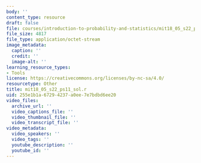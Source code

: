 ```yaml
---
body: ''
content_type: resource
draft: false
file: courses/introduction-to-probability-and-statistics/mit18_05_s22_ps11_sol.r
file_size: 4817
file_type: application/octet-stream
image_metadata:
  caption: ''
  credit: ''
  image-alt: ''
learning_resource_types:
- Tools
license: https://creativecommons.org/licenses/by-nc-sa/4.0/
resourcetype: Other
title: mit18_05_s22_ps11_sol.r
uid: 255e1b1a-6729-4237-a0ee-7e7bdbd6ee20
video_files:
  archive_url: ''
  video_captions_file: ''
  video_thumbnail_file: ''
  video_transcript_file: ''
video_metadata:
  video_speakers: ''
  video_tags: ''
  youtube_description: ''
  youtube_id: ''
---
```

